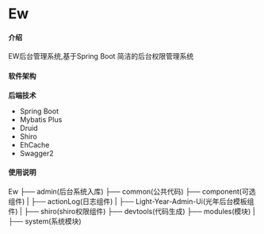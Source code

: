 # Ew

#### 介绍
EW后台管理系统,基于Spring Boot 简洁的后台权限管理系统

#### 软件架构
 **后端技术** 
- Spring Boot
- Mybatis Plus
- Druid
- Shiro
- EhCache
- Swagger2

#### 使用说明
Ew
├── admin(后台系统入库)
├── common(公共代码)
├── component(可选组件)
|    ├── actionLog(日志组件)
|    ├── Light-Year-Admin-Ui(光年后台模板组件)
|    ├── shiro(shiro权限组件)
├── devtools(代码生成)
├── modules(模块)
|    ├── system(系统模块)
